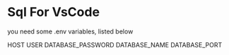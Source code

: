 # Sql For VsCode

you need some .env variables, listed below

HOST
USER
DATABASE_PASSWORD
DATABASE_NAME
DATABASE_PORT
